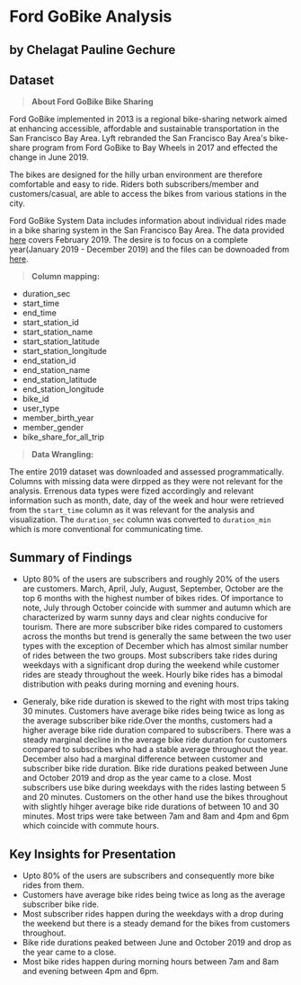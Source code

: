 # Ford GoBike Analysis
## by Chelagat Pauline Gechure


## Dataset

> **About Ford GoBike Bike Sharing**

Ford GoBike implemented in 2013 is a regional bike-sharing network aimed at enhancing accessible, affordable and sustainable  transportation in the San Francisco Bay Area. Lyft rebranded the San Francisco Bay Area's bike-share program from Ford GoBike to Bay Wheels in 2017 and effected the change in June 2019. 

The bikes are designed for the hilly urban environment are therefore comfortable and easy to ride. Riders both subscribers/member and customers/casual, are able to access the bikes from various stations in the city. 

Ford GoBike System Data includes information about individual rides made in a bike sharing system in the San Francisco Bay Area. The data provided [here](https://www.google.com/url?q=https://video.udacity-data.com/topher/2020/October/5f91cf38_201902-fordgobike-tripdata/201902-fordgobike-tripdata.csv&sa=D&source=editors&ust=1658068876854626&usg=AOvVaw3ly7YsFLadhywo24nm_p_8) covers February 2019. The desire is to focus on a complete year(January 2019 - December 2019) and the files can be downoaded from [here](https://www.lyft.com/bikes/bay-wheels/system-data).

> **Column mapping:**

- duration_sec
- start_time
- end_time
- start_station_id
- start_station_name
- start_station_latitude
- start_station_longitude
- end_station_id
- end_station_name
- end_station_latitude
- end_station_longitude
- bike_id
- user_type
- member_birth_year
- member_gender
- bike_share_for_all_trip

> **Data Wrangling:**

The entire 2019 dataset was downloaded and assessed programmatically. Columns with missing data were dirpped as they were not relevant for the analysis. Errenous data types were fized accordingly and relevant information such as month, date, day of the week and hour were retrieved from the `start_time` column as it was relevant for the analysis and visualization. The `duration_sec` column was converted to `duration_min` which is more conventional for communicating time.

## Summary of Findings

- Upto 80% of the users are subscribers and roughly 20% of the users are customers. March, April, July, August, September, October are the top 6 months with the highest number of bikes rides. Of importance to note, July through October coincide with summer and autumn which are characterized by warm sunny days and clear nights conducive for tourism. There are more subscriber bike rides compared to customers across the months but trend is generally the same  between the two user types with the exception of December which has almost similar number of rides between the two groups. Most subscribers take rides during weekdays with a significant drop during the weekend while customer rides are steady throughout the week. Hourly bike rides has a bimodal distribution with peaks during morning and evening hours. 

- Generaly, bike ride duration is skewed to the right with most trips taking 30 minutes. Customers have average bike rides being twice as long as the average subscriber bike ride.Over the months, customers had a higher average bike ride duration compared to subscribers. There was a steady marginal decline in the average bike ride duration for customers compared to subscribes who had a stable average throughout the year. December also had a marginal difference between customer and subscriber bike ride duration. Bike ride durations peaked between June and October 2019 and drop as the year came to a close. Most subscribers use bike during weekdays with the rides lasting between 5 and 20 minutes. Customers on the other hand use the bikes throughout with slightly hihger average bike ride durations of between 10 and 30 minutes. Most trips were take between 7am and 8am and 4pm and 6pm which coincide with commute hours.


## Key Insights for Presentation
- Upto 80% of the users are subscribers and consequently more bike rides from them.
- Customers have average bike rides being twice as long as the average subscriber bike ride.
- Most subscriber rides happen during the weekdays with a drop during the weekend but there is a steady demand for the bikes from customers throughout.
- Bike ride durations peaked between June and October 2019 and drop as the year came to a close.
- Most bike rides happen during morning hours between 7am and 8am and evening between 4pm and 6pm.
